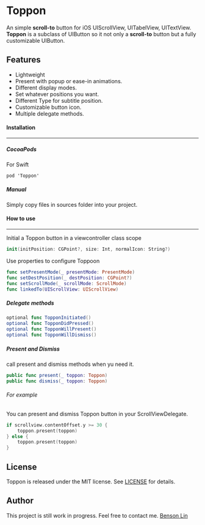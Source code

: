 # Toppon

An simple **scroll-to** button for iOS UIScrollView, UITabelView, UITextView. **Toppon** is a subclass of UIButton so it not only a **scroll-to** button but a fully customizable UIButton.


 
## Features
* Lightweight
* Present with popup or ease-in animations.
* Different display modes.
* Set whatever positions you want.
* Different Type for subtitle position.
* Customizable button icon.
* Multiple delegate methods.



#### Installation
---

##### CocoaPods 
For Swift
```
pod 'Toppon'
```


##### Manual 
Simply copy files in sources folder into your project.



#### How to use
---

Initial a Toppon button in a viewcontroller class scope

```swift
init(initPosition: CGPoint?, size: Int, normalIcon: String?)
```
Use properties to configure Toppoon

```swift
func setPresentMode(_ presentMode: PresentMode)
func setDestPosition(_ destPosition: CGPoint?)
func setScrollMode(_ scrollMode: ScrollMode)
func linkedTo(UIScrollView: UIScrollView)
```

##### Delegate methods

```swift
optional func TopponInitiated()
optional func TopponDidPressed()
optional func TopponWillPresent()
optional func TopponWillDismiss()
```



##### Present and Dismiss
call present and dismiss methods when yu need it.
```swift
public func present(_ toppon: Toppon)
public func dismiss(_ toppon: Toppon)
```
###### For example
You can present and dismiss Toppon button in your ScrollViewDelegate.

```swift
if scrollview.contentOffset.y >= 30 {
    toppon.present(toppon)
} else {
    toppon.present(toppon)
}
```

## License
Toppon is released under the MIT license.
See [LICENSE](./LICENSE) for details.



## Author
This project is still work in progress.
Feel free to contact me.
[Benson Lin](https://www.facebook.com/profile.php?id=100000238070025)

